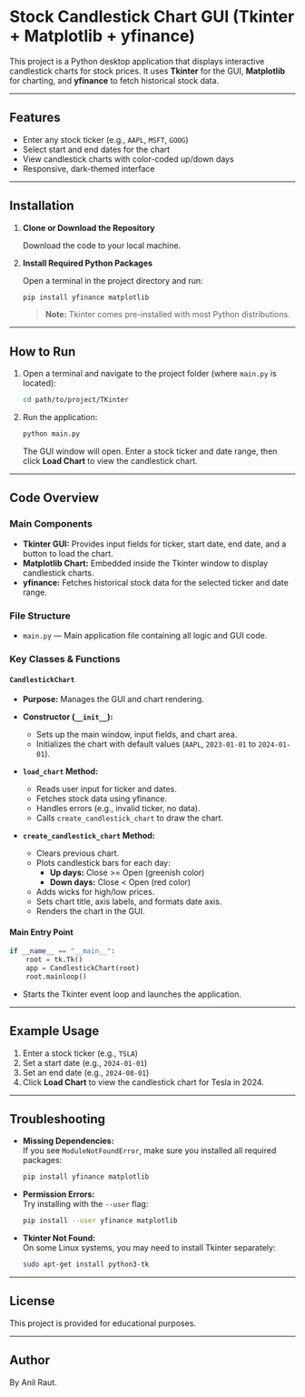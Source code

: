 # Stock Candlestick Chart GUI (Tkinter + Matplotlib + yfinance)

This project is a Python desktop application that displays interactive candlestick charts for stock prices. It uses **Tkinter** for the GUI, **Matplotlib** for charting, and **yfinance** to fetch historical stock data.

---

## Features

- Enter any stock ticker (e.g., `AAPL`, `MSFT`, `GOOG`)
- Select start and end dates for the chart
- View candlestick charts with color-coded up/down days
- Responsive, dark-themed interface

---

## Installation

1. **Clone or Download the Repository**

   Download the code to your local machine.

2. **Install Required Python Packages**

   Open a terminal in the project directory and run:

   ```sh
   pip install yfinance matplotlib
   ```

   > **Note:** Tkinter comes pre-installed with most Python distributions.

---

## How to Run

1. Open a terminal and navigate to the project folder (where `main.py` is located):

   ```sh
   cd path/to/project/TKinter
   ```

2. Run the application:

   ```sh
   python main.py
   ```

   The GUI window will open. Enter a stock ticker and date range, then click **Load Chart** to view the candlestick chart.

---

## Code Overview

### Main Components

- **Tkinter GUI:** Provides input fields for ticker, start date, end date, and a button to load the chart.
- **Matplotlib Chart:** Embedded inside the Tkinter window to display candlestick charts.
- **yfinance:** Fetches historical stock data for the selected ticker and date range.

### File Structure

- `main.py` — Main application file containing all logic and GUI code.

### Key Classes & Functions

#### `CandlestickChart`

- **Purpose:** Manages the GUI and chart rendering.
- **Constructor (`__init__`):**
  - Sets up the main window, input fields, and chart area.
  - Initializes the chart with default values (`AAPL`, `2023-01-01` to `2024-01-01`).

- **`load_chart` Method:**
  - Reads user input for ticker and dates.
  - Fetches stock data using yfinance.
  - Handles errors (e.g., invalid ticker, no data).
  - Calls `create_candlestick_chart` to draw the chart.

- **`create_candlestick_chart` Method:**
  - Clears previous chart.
  - Plots candlestick bars for each day:
    - **Up days:** Close >= Open (greenish color)
    - **Down days:** Close < Open (red color)
  - Adds wicks for high/low prices.
  - Sets chart title, axis labels, and formats date axis.
  - Renders the chart in the GUI.

#### Main Entry Point

```python
if __name__ == "__main__":
    root = tk.Tk()
    app = CandlestickChart(root)
    root.mainloop()
```
- Starts the Tkinter event loop and launches the application.

---

## Example Usage

1. Enter a stock ticker (e.g., `TSLA`)
2. Set a start date (e.g., `2024-01-01`)
3. Set an end date (e.g., `2024-08-01`)
4. Click **Load Chart** to view the candlestick chart for Tesla in 2024.

---

## Troubleshooting

- **Missing Dependencies:**  
  If you see `ModuleNotFoundError`, make sure you installed all required packages:

  ```sh
  pip install yfinance matplotlib
  ```

- **Permission Errors:**  
  Try installing with the `--user` flag:

  ```sh
  pip install --user yfinance matplotlib
  ```

- **Tkinter Not Found:**  
  On some Linux systems, you may need to install Tkinter separately:

  ```sh
  sudo apt-get install python3-tk
  ```

---

## License

This project is provided for educational purposes.

---

## Author

By Anil Raut.  
